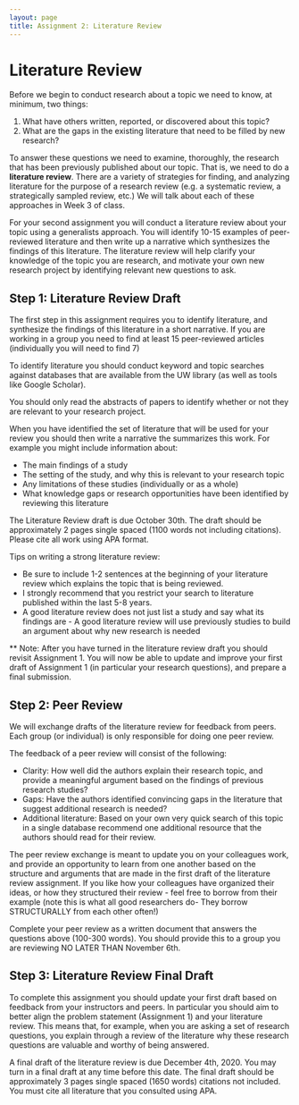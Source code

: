 ```yaml
---
layout: page
title: Assignment 2: Literature Review
---
```


# Literature Review

Before we begin to conduct research about a topic we need to know, at minimum, two things:

1. What have others written, reported, or discovered about this topic?
2. What are the gaps in the existing literature that need to be filled by new research?

To answer these questions we need to examine, thoroughly, the research that has been previously published about our topic. That is, we need to do a **literature review**.  There are a variety of strategies for finding, and analyzing literature for the purpose of a research review (e.g. a systematic review, a strategically sampled review, etc.) We will talk about each of these approaches in Week 3 of class.

For your second assignment you will conduct a literature review about your topic using a generalists approach. You will identify 10-15 examples of peer-reviewed literature and then write up a narrative which synthesizes the findings of this literature. The literature review will help clarify your knowledge of the topic you are research, and motivate your own new research project by identifying relevant new questions to ask.

## Step 1: Literature Review Draft

The first step in this assignment requires you to identify literature, and synthesize the findings of this literature in a short narrative. If you are working in a group you need to find at least 15 peer-reviewed articles (individually you will need to find 7)

To identify literature you should conduct keyword and topic searches against databases that are available from the UW library (as well as tools like Google Scholar).

You should only read the abstracts of papers to identify whether or not they are relevant to your research project.

When you have identified the set of literature that will be used for your review you should then write a narrative the summarizes this work. For example you might include information about:

- The main findings of a study
- The setting of the study, and why this is relevant to your research topic
- Any limitations of these studies (individually or as a whole)
- What knowledge gaps or research opportunities have been identified by reviewing this literature

The Literature Review draft is due October 30th. The draft should be approximately 2 pages single spaced (1100 words not including citations). Please cite all work using APA format.

Tips on writing a strong literature review:
- Be sure to include 1-2 sentences at the beginning of your literature review which explains the topic that is being reviewed.
- I strongly recommend that you restrict your search to literature published within the last 5-8 years.
- A good literature review does not just list a study and say what its findings are - A good literature review will use previously studies to build an argument about why new research is needed


** Note: After you have turned in the literature review draft you should revisit Assignment 1. You will now be able to update and improve your first draft of Assignment 1 (in particular your research questions), and prepare a final submission.

## Step 2: Peer Review

We will exchange drafts of the literature review for feedback from peers. Each group (or individual) is only responsible for doing one peer review.

The feedback of a peer review will consist of the following:

- Clarity: How well did the authors explain their research topic, and provide a meaningful argument based on the findings of previous research studies?
- Gaps: Have the authors identified convincing gaps in the literature that suggest additional research is needed?
- Additional literature: Based on your own very quick search of this topic in a single database recommend one additional resource that the authors should read for their review.

The peer review exchange is meant to update you on your colleagues work, and provide an opportunity to learn from one another based on the structure and arguments that are made in the first draft of the literature review assignment. If you like how your colleagues have organized their ideas, or how they structured their review - feel free to borrow from their example (note this is what all good researchers do- They borrow STRUCTURALLY from each other often!)

Complete your peer review as a written document that answers the questions above (100-300 words). You should provide this to a group you are reviewing NO LATER THAN November 6th.

## Step 3: Literature Review Final Draft

To complete this assignment you should update your first draft based on feedback from your instructors and peers. In particular you should aim to better align the problem statement (Assignment 1) and your literature review. This means that, for example, when you are asking a set of research questions, you explain through a review of the literature why these research questions are valuable and worthy of being answered.

A final draft of the literature review is due December 4th, 2020. You may turn in a final draft at any time before this date. The final draft should be approximately 3 pages single spaced (1650 words) citations not included. You must cite all literature that you consulted using APA.
